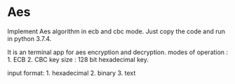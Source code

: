 # Aes
Implement Aes algorithm in ecb and cbc mode.
Just copy the code and run in python 3.7.4.

It is an terminal app for aes encryption and decryption.
modes of operation : 1. ECB
                                  2. CBC 
key size : 128 bit hexadecimal key.

input format: 1. hexadecimal
                      2. binary
                      3. text

